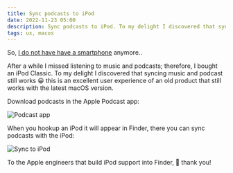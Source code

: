 ```yaml
---
title: Sync podcasts to iPod
date: 2022-11-23 05:00
description: Sync podcasts to iPod. To my delight I discovered that syncing music and podcast still works.
tags: ux, macos
---
```


So, [I do not have have a smartphone](../../2021/i-do-not-have-a-smartphone/) anymore..

After a while I missed listening to music and podcasts; therefore, I bought an iPod Classic. 
To my delight I discovered that syncing music and podcast still works 😀 this is an excellent
user experience of an old product that still works with the latest macOS version.


Download podcasts in the Apple Podcast app:

![Podcast app](assets/images/journal/sync-podcasts-to-ipod/podcast-app.png "Podcast app")


When you hookup an iPod it will appear in Finder, there you can sync podcasts with the iPod:

![Sync to iPod](assets/images/journal/sync-podcasts-to-ipod/podcast-ipod-sync.png "Sync to iPod")

To the Apple engineers that build iPod support into Finder, 🥳 thank you!
